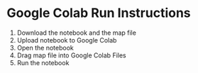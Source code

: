 # Google Colab Run Instructions
1. Download the notebook and the map file
2. Upload notebook to Google Colab
3. Open the notebook
4. Drag map file into Google Colab Files
5. Run the notebook
